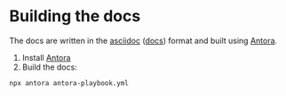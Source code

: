 # Building the docs

The docs are written in the [asciidoc](https://asciidoc.org/) ([docs](https://docs.asciidoctor.org/asciidoc/latest/syntax-quick-reference/)) format and built using [Antora](https://antora.org). 

1. Install [Antora](https://docs.antora.org/antora/latest/install-and-run-quickstart/)
2. Build the docs:

```
npx antora antora-playbook.yml
```